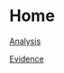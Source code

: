 # Home

[Analysis](https://oakstreetfalls.github.io/Analysis/about.md)

[Evidence](https://oakstreetfalls.github.io/Evidence/about.md)

